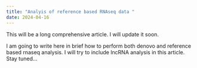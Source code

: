 ```yaml
---
title: "Analyis of reference based RNAseq data "
date: 2024-04-16
---
```

This will be a long comprehensive article. I will update it soon.

I am going to write here in brief how to perform both denovo and reference based rnaseq analysis. I will try to include lncRNA analysis in this article. Stay tuned...